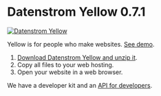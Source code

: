 Datenstrom Yellow 0.7.1
=======================
[![Datenstrom Yellow](https://raw.githubusercontent.com/datenstrom/yellow-developers/master/media/images/datenstrom-yellow-en.jpg)](https://datenstrom.se/yellow/)

Yellow is for people who make websites. [See demo](https://developers.datenstrom.se/).

1. [Download Datenstrom Yellow and unzip it](https://github.com/datenstrom/yellow/archive/master.zip).
2. Copy all files to your web hosting.
3. Open your website in a web browser.

We have a developer kit and an [API for developers](https://developers.datenstrom.se/help/api).
